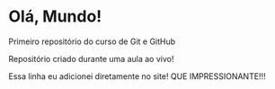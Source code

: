 # Olá, Mundo!
 Primeiro repositório do curso de Git e GitHub

 Repositório criado durante uma aula ao vivo!

 Essa linha eu adicionei diretamente no site! QUE IMPRESSIONANTE!!!
